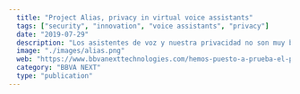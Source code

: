 ```yaml
---
  title: "Project Alias, privacy in virtual voice assistants"
  tags: ["security", "innovation", "voice assistants", "privacy"]
  date: "2019-07-29"
  description: "Los asistentes de voz y nuestra privacidad no son muy buenos amigos. Esto hace que se estén creando proyectos tipo “parásito” como Alias, que toman el control del asistente de voz ayudando a proteger la intimidad del usuario. Pero, ¿es esta la solución definitiva?"
  image: "./images/alias.png"
  web: "https://www.bbvanexttechnologies.com/hemos-puesto-a-prueba-el-proyecto-alias-y-esto-es-lo-que-hemos-descubierto/"
  category: "BBVA NEXT"
  type: "publication"
---
```


